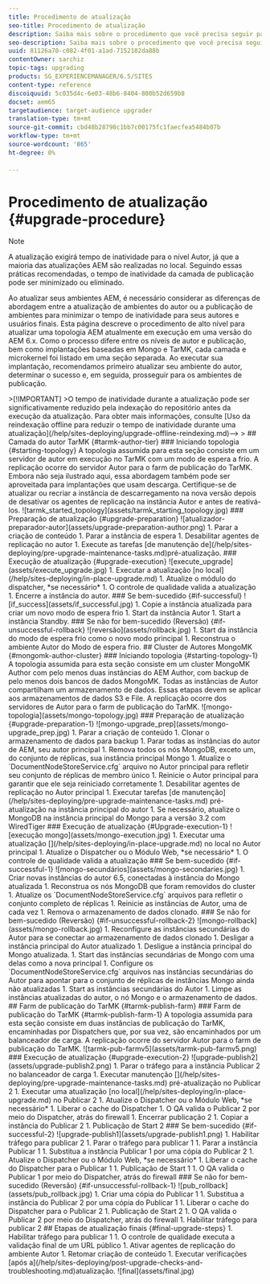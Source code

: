 ```yaml
---
title: Procedimento de atualização
seo-title: Procedimento de atualização
description: Saiba mais sobre o procedimento que você precisa seguir para atualizar o AEM.
seo-description: Saiba mais sobre o procedimento que você precisa seguir para atualizar o AEM.
uuid: 81126a70-c082-4f01-a1ad-7152182da88b
contentOwner: sarchiz
topic-tags: upgrading
products: SG_EXPERIENCEMANAGER/6.5/SITES
content-type: reference
discoiquuid: 5c035d4c-6e03-48b6-8404-800b52d659b8
docset: aem65
targetaudience: target-audience upgrader
translation-type: tm+mt
source-git-commit: cbd48b28798c1bb7c00175fc1faecfea5484b07b
workflow-type: tm+mt
source-wordcount: '865'
ht-degree: 0%

---
```



# Procedimento de atualização {#upgrade-procedure}

>[!NOTE]
>
>A atualização exigirá tempo de inatividade para o nível Autor, já que a maioria das atualizações AEM são realizadas no local. Seguindo essas práticas recomendadas, o tempo de inatividade da camada de publicação pode ser minimizado ou eliminado.

Ao atualizar seus ambientes AEM, é necessário considerar as diferenças de abordagem entre a atualização de ambientes do autor ou a publicação de ambientes para minimizar o tempo de inatividade para seus autores e usuários finais. Esta página descreve o procedimento de alto nível para atualizar uma topologia AEM atualmente em execução em uma versão do AEM 6.x. Como o processo difere entre os níveis de autor e publicação, bem como implantações baseadas em Mongo e TarMK, cada camada e microkernel foi listado em uma seção separada. Ao executar sua implantação, recomendamos primeiro atualizar seu ambiente do autor, determinar o sucesso e, em seguida, prosseguir para os ambientes de publicação.

<!-->>[!IMPORTANT]
>O tempo de inatividade durante a atualização pode ser significativamente reduzido pela indexação do repositório antes da execução da atualização. Para obter mais informações, consulte [Uso da reindexação offline para reduzir o tempo de inatividade durante uma atualização](/help/sites-deploying/upgrade-offline-reindexing.md)—>
>
## Camada do autor TarMK {#tarmk-author-tier}

### Iniciando topologia {#starting-topology}

A topologia assumida para esta seção consiste em um servidor de autor em execução no TarMK com um modo de espera a frio. A replicação ocorre do servidor Autor para o farm de publicação do TarMK. Embora não seja ilustrado aqui, essa abordagem também pode ser aproveitada para implantações que usam descarga. Certifique-se de atualizar ou recriar a instância de descarregamento na nova versão depois de desativar os agentes de replicação na instância Autor e antes de reativá-los.

![tarmk_started_topology](assets/tarmk_starting_topology.jpg)

### Preparação de atualização {#upgrade-preparation}

![atualizador-preparador-autor](assets/upgrade-preparation-author.png)

1. Parar a criação de conteúdo

1. Parar a instância de espera

1. Desabilitar agentes de replicação no autor

1. Execute as tarefas [de manutenção de](/help/sites-deploying/pre-upgrade-maintenance-tasks.md)pré-atualização.

### Execução de atualização {#upgrade-execution}

![execute_upgrade](assets/execute_upgrade.jpg)

1. Executar a atualização [no local](/help/sites-deploying/in-place-upgrade.md)
1. Atualize o módulo do dispatcher, *se necessário*

1. O controle de qualidade valida a atualização

1. Encerre a instância do autor.

### Se bem-sucedido {#if-successful}

![if_success](assets/if_successful.jpg)

1. Copie a instância atualizada para criar um novo modo de espera frio

1. Start da instância Autor

1. Start a instância Standby.

### Se não for bem-sucedido (Reversão) {#if-unsuccessful-rollback}

![reversão](assets/rollback.jpg)

1. Start da instância do modo de espera frio como o novo modo principal

1. Reconstrua o ambiente Autor do Modo de espera frio.

## Cluster de Autores MongoMK {#mongomk-author-cluster}

### Iniciando topologia {#starting-topology-1}

A topologia assumida para esta seção consiste em um cluster MongoMK Author com pelo menos duas instâncias do AEM Author, com backup de pelo menos dois bancos de dados MongoMK. Todas as instâncias de Autor compartilham um armazenamento de dados. Essas etapas devem se aplicar aos armazenamentos de dados S3 e File. A replicação ocorre dos servidores de Autor para o farm de publicação do TarMK.

![mongo-topologia](assets/mongo-topology.jpg)

### Preparação de atualização {#upgrade-preparation-1}

![mongo-upgrade_prep](assets/mongo-upgrade_prep.jpg)

1. Parar a criação de conteúdo
1. Clonar o armazenamento de dados para backup
1. Parar todas as instâncias do autor de AEM, seu autor principal
1. Remova todos os nós MongoDB, exceto um, do conjunto de réplicas, sua instância principal Mongo
1. Atualize o `DocumentNodeStoreService.cfg` arquivo no Autor principal para refletir seu conjunto de réplicas de membro único
1. Reinicie o Autor principal para garantir que ele seja reiniciado corretamente
1. Desabilitar agentes de replicação no Autor principal
1. Executar tarefas [de manutenção](/help/sites-deploying/pre-upgrade-maintenance-tasks.md) pré-atualização na instância principal do autor
1. Se necessário, atualize o MongoDB na instância principal do Mongo para a versão 3.2 com WiredTiger

### Execução de atualização {#Upgrade-execution-1}

![execução mongo](assets/mongo-execution.jpg)

1. Executar uma atualização [](/help/sites-deploying/in-place-upgrade.md) no local no Autor principal
1. Atualize o Dispatcher ou o Módulo Web, *se necessário*
1. O controle de qualidade valida a atualização

### Se bem-sucedido {#if-successful-1}

![mongo-secundários](assets/mongo-secondaries.jpg)

1. Criar novas instâncias do autor 6.5, conectadas à instância do Mongo atualizada

1. Reconstrua os nós MongoDB que foram removidos do cluster

1. Atualize os `DocumentNodeStoreService.cfg` arquivos para refletir o conjunto completo de réplicas

1. Reinicie as instâncias de Autor, uma de cada vez

1. Remova o armazenamento de dados clonado.

### Se não for bem-sucedido (Reversão)  {#if-unsuccessful-rollback-2}

![mongo-rollback](assets/mongo-rollback.jpg)

1. Reconfigure as instâncias secundárias do Autor para se conectar ao armazenamento de dados clonado

1. Desligar a instância principal do Autor atualizado

1. Desligue a instância principal do Mongo atualizada.

1. Start das instâncias secundárias de Mongo com uma delas como a nova principal

1. Configure os `DocumentNodeStoreService.cfg` arquivos nas instâncias secundárias do Autor para apontar para o conjunto de réplicas de instâncias Mongo ainda não atualizadas

1. Start as instâncias secundárias do Autor

1. Limpe as instâncias atualizadas do autor, o nó Mongo e o armazenamento de dados.

## Farm de publicação do TarMK {#tarmk-publish-farm}

### Farm de publicação do TarMK {#tarmk-publish-farm-1}

A topologia assumida para esta seção consiste em duas instâncias de publicação do TarMK, encaminhadas por Dispatchers que, por sua vez, são encaminhados por um balanceador de carga. A replicação ocorre do servidor Autor para o farm de publicação do TarMK.

![tarmk-pub-farmv5](assets/tarmk-pub-farmv5.png)

### Execução de atualização {#upgrade-execution-2}

![upgrade-publish2](assets/upgrade-publish2.png)

1. Parar o tráfego para a instância Publicar 2 no balanceador de carga
1. Executar manutenção [](/help/sites-deploying/pre-upgrade-maintenance-tasks.md) pré-atualização no Publicar 2
1. Executar uma atualização [no local](/help/sites-deploying/in-place-upgrade.md) no Publicar 2
1. Atualize o Dispatcher ou o Módulo Web, *se necessário*
1. Liberar o cache do Dispatcher
1. O QA valida o Publicar 2 por meio do Dispatcher, atrás do firewall
1. Encerrar publicação 2
1. Copiar a instância do Publicar 2
1. Publicação de Start 2

### Se bem-sucedido {#if-successful-2}

![upgrade-publish1](assets/upgrade-publish1.png)

1. Habilitar tráfego para publicar 2
1. Parar o tráfego para publicar 1
1. Parar a instância Publicar 1
1. Substitua a instância Publicar 1 por uma cópia do Publicar 2
1. Atualize o Dispatcher ou o Módulo Web, *se necessário*
1. Liberar o cache do Dispatcher para o Publicar 1
1. Publicação de Start 1
1. O QA valida o Publicar 1 por meio do Dispatcher, atrás do firewall

### Se não for bem-sucedido (Reversão) {#if-unsuccessful-rollback-1}

![pub_rollback](assets/pub_rollback.jpg)

1. Criar uma cópia do Publicar 1
1. Substitua a instância do Publicar 2 por uma cópia do Publicar 1
1. Liberar o cache do Dispatcher para o Publicar 2
1. Publicação de Start 2
1. O QA valida o Publicar 2 por meio do Dispatcher, atrás do firewall
1. Habilitar tráfego para publicar 2

## Etapas de atualização finais {#final-upgrade-steps}

1. Habilitar tráfego para publicar 1
1. O controle de qualidade executa a validação final de um URL público
1. Ativar agentes de replicação do ambiente Autor
1. Retomar criação de conteúdo
1. Executar verificações [após a](/help/sites-deploying/post-upgrade-checks-and-troubleshooting.md)atualização.

![final](assets/final.jpg)

